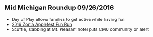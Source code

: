 ## Mid Michigan Roundup 09/26/2016

* Day of Play allows families to get active while having fun
* [2016 Zonta Applefest Fun Run](http://media.themorningsun.com/2016/09/24/2016-zonta-applefest-fun-run/#83)
* Scuffle, stabbing at Mt. Pleasant hotel puts CMU community on alert
